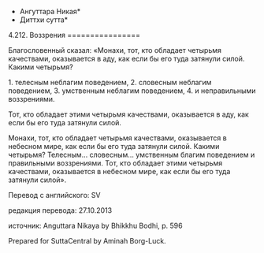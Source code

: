 * Ангуттара Никая*
* Диттхи сутта*

4\.212\. Воззрения
\=\=\=\=\=\=\=\=\=\=\=\=\=\=\=\=

Благословенный сказал: «Монахи, тот, кто обладает четырьмя качествами, оказывается в аду, как если бы его туда затянули силой\. Какими четырьмя?

1\. телесным неблагим поведением,
2\. словесным неблагим поведением,
3\. умственным неблагим поведением,
4\. и неправильными воззрениями\.

Тот, кто обладает этими четырьмя качествами, оказывается в аду, как если бы его туда затянули силой\.

Монахи, тот, кто обладает четырьмя качествами, оказывается в небесном мире, как если бы его туда затянули силой\. Какими четырьмя? Телесным… словесным… умственным благим поведением и правильными воззрениями\. Тот, кто обладает этими четырьмя качествами, оказывается в небесном мире, как если бы его туда затянули силой»\.

Перевод с английского: SV

редакция перевода: 27\.10\.2013

источник: Anguttara Nikaya by Bhikkhu Bodhi, p\. 596

Prepared for SuttaCentral by Aminah Borg\-Luck\.